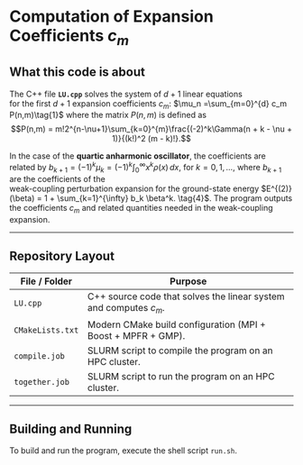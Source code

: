 # Computation of Expansion Coefficients $c_m$

## What this code is about


The C++ file **`LU.cpp`** solves the system of $d+1$ linear equations  
for the first $d+1$ expansion coefficients $c_m$:
$\mu_n =\sum_{m=0}^{d} c_m P(n,m)\tag{1}$
where the matrix $P(n,m)$ is defined as
$$P(n,m) = m!2^{n-\nu+1}\sum_{k=0}^{m}\frac{(-2)^k\Gamma(n + k - \nu + 1)}{(k!)^2 (m - k)!}.$$

In the case of the **quartic anharmonic oscillator**, the coefficients are related by
$b_{k+1} = (-1)^k \mu_k= (-1)^k \int_{0}^{\infty} x^k \rho(x)\,dx,
\tag{3}$
for $k = 0, 1, \dots$, where $b_{k+1}$ are the coefficients of the  
weak-coupling perturbation expansion for the ground-state energy
$E^{(2)}(\beta) = 1 + \sum_{k=1}^{\infty} b_k \beta^k.
\tag{4}$. The program outputs the coefficients $c_m$ and related quantities needed in the weak-coupling expansion.

---

## Repository Layout

| File / Folder     | Purpose                                                                 |
|-------------------|-------------------------------------------------------------------------|
| `LU.cpp`          | C++ source code that solves the linear system and computes $c_m$.     |
| `CMakeLists.txt`  | Modern CMake build configuration (MPI + Boost + MPFR + GMP).            |
| `compile.job`     | SLURM script to compile the program on an HPC cluster.                  |
| `together.job`    | SLURM script to run the program on an HPC cluster.                      |

---

## Building and Running
To build and run the program, execute the shell script `run.sh`. 
